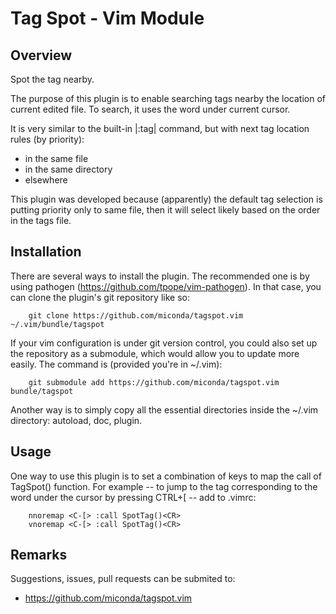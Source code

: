 # Tag Spot - Vim Module #

## Overview ##

Spot the tag nearby.

The purpose of this plugin is to enable searching tags nearby the location of
current edited file. To search, it uses the word under current cursor.

It is very similar to the built-in |:tag| command, but with next tag location
rules (by priority):

  * in the same file
  * in the same directory
  * elsewhere

This plugin was developed because (apparently) the default tag selection is
putting priority only to same file, then it will select likely based on the
order in the tags file.

## Installation ##

There are several ways to install the plugin. The recommended one is by using
pathogen (https://github.com/tpope/vim-pathogen). In
that case, you can clone the plugin's git repository like so:

```
    git clone https://github.com/miconda/tagspot.vim ~/.vim/bundle/tagspot
```

If your vim configuration is under git version control, you could also set up
the repository as a submodule, which would allow you to update more easily.
The command is (provided you're in ~/.vim):

```
    git submodule add https://github.com/miconda/tagspot.vim bundle/tagspot
```

Another way is to simply copy all the essential directories inside the ~/.vim
directory: autoload, doc, plugin.

## Usage ##

One way to use this plugin is to set a combination of keys to map the call of
TagSpot() function. For example -- to jump to the tag corresponding to the word
under the cursor by pressing CTRL+[ -- add to .vimrc:

``` vim
    nnoremap <C-[> :call SpotTag()<CR>
    vnoremap <C-[> :call SpotTag()<CR>
```

## Remarks ##

Suggestions, issues, pull requests can be submited to:

  * https://github.com/miconda/tagspot.vim
